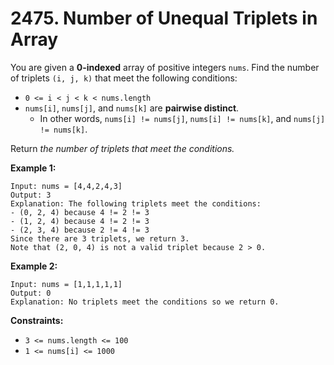 # 2475. Number of Unequal Triplets in Array

You are given a **0-indexed** array of positive integers `nums`. Find the number of triplets `(i, j, k)` that meet the following conditions:

- `0 <= i < j < k < nums.length`
- `nums[i]`, `nums[j]`, and `nums[k]` are **pairwise distinct**. 
  - In other words, `nums[i] != nums[j]`, `nums[i] != nums[k]`, and `nums[j] != nums[k]`.

Return *the number of triplets that meet the conditions.*

**Example 1:**

```()
Input: nums = [4,4,2,4,3]
Output: 3
Explanation: The following triplets meet the conditions:
- (0, 2, 4) because 4 != 2 != 3
- (1, 2, 4) because 4 != 2 != 3
- (2, 3, 4) because 2 != 4 != 3
Since there are 3 triplets, we return 3.
Note that (2, 0, 4) is not a valid triplet because 2 > 0.
```

**Example 2:**

```()
Input: nums = [1,1,1,1,1]
Output: 0
Explanation: No triplets meet the conditions so we return 0.
```

**Constraints:**

- `3 <= nums.length <= 100`
- `1 <= nums[i] <= 1000`
